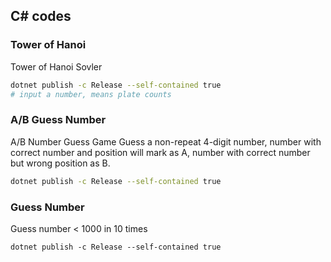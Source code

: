 ## C# codes
### Tower of Hanoi
Tower of Hanoi Sovler
```bash
dotnet publish -c Release --self-contained true
# input a number, means plate counts
```

### A/B Guess Number
A/B Number Guess Game Guess a non-repeat 4-digit number, number with correct number and position will mark as A, number with correct number but wrong position as B.
```bash
dotnet publish -c Release --self-contained true
```

### Guess Number
Guess number < 1000 in 10 times
```
dotnet publish -c Release --self-contained true
```

